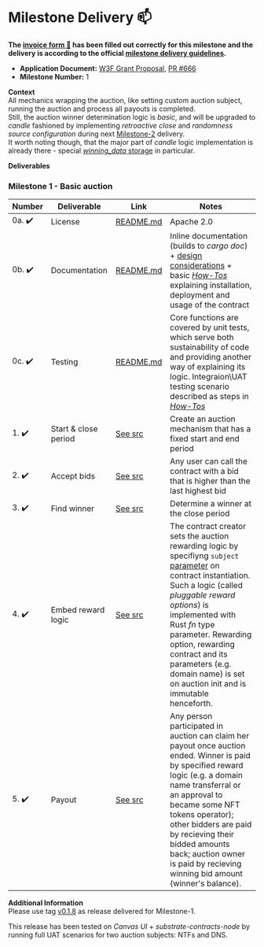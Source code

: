 # Milestone Delivery :mailbox:

**The [invoice form :pencil:](https://docs.google.com/forms/d/e/1FAIpQLSfmNYaoCgrxyhzgoKQ0ynQvnNRoTmgApz9NrMp-hd8mhIiO0A/viewform) has been filled out correctly for this milestone and the delivery is according to the official [milestone delivery guidelines](https://github.com/w3f/Grants-Program/blob/master/docs/milestone-deliverables-guidelines.md).**  

* **Application Document:** [W3F Grant Proposal](https://github.com/w3f/Grants-Program/blob/master/applications/candle_auction_ink.md), [PR #666](https://github.com/w3f/Grants-Program/pull/666)
* **Milestone Number:** 1

**Context**  
All mechanics wrapping the auction, like setting custom auction subject, running the auction and process all payouts is completed.  
Still, the auction winner determination logic is *basic*, and will be upgraded to *candle* fashioned by implementing *retroactive close* and *randomness source configuration* during next [Milestone-2](https://github.com/w3f/Grants-Program/blob/master/applications/candle_auction_ink.md#milestone-2---random-close) delivery.  
It worth noting though, that the major part of *candle* logic implementation is already there - special [*winning_data* storage](https://github.com/agryaznov/candle-auction-ink/blob/v0.1.8/src/lib.rs#L694) in particular.  


**Deliverables**
### Milestone 1 - Basic auction

| Number | Deliverable | Link | Notes |
| ------ | ----------- | -----| ----- |
| 0a. :heavy_check_mark: | License | [README.md](https://github.com/agryaznov/candle-auction-ink/tree/v0.1.8#license) | Apache 2.0 | 
| 0b. :heavy_check_mark: | Documentation | [README.md](https://github.com/agryaznov/candle-auction-ink/tree/v0.1.8#%EF%B8%8F-candle-auctions-on-ink-) | Inline documentation (builds to *cargo doc*) + [design considerations](https://github.com/agryaznov/candle-auction-ink/tree/v0.1.8#design-considerations) + basic [*How-Tos*](https://github.com/agryaznov/candle-auction-ink/tree/v0.1.8#how-to) explaining installation, deployment and usage of the contract |
| 0c. :heavy_check_mark: | Testing | [README.md](https://github.com/agryaznov/candle-auction-ink/tree/v0.1.8#compile--run-tests) | Core functions are covered by unit tests, which serve both sustainability of code and providing another way of explaining its logic. Integraion\UAT testing scenario described as steps in [*How-Tos*](https://github.com/agryaznov/candle-auction-ink/tree/v0.1.8#how-to) 
| 1. :heavy_check_mark: | Start & close period | [See src](https://github.com/agryaznov/candle-auction-ink/blob/v0.1.8/src/lib.rs#L541) | Create an auction mechanism that has a fixed start and end period 
| 2. :heavy_check_mark: | Accept bids | [See src](https://github.com/agryaznov/candle-auction-ink/blob/v0.1.8/src/lib.rs#L620) | Any user can call the contract with a bid that is higher than the last highest bid 
| 3. :heavy_check_mark: | Find winner | [See src](https://github.com/agryaznov/candle-auction-ink/blob/v0.1.8/src/lib.rs#L786) | Determine a winner at the close period 
| 4. :heavy_check_mark: | Embed reward logic | [See src](https://github.com/agryaznov/candle-auction-ink/blob/v0.1.8/src/lib.rs#L410) | The contract creator sets the auction rewarding logic by specifiyng `subject` [parameter](https://github.com/agryaznov/candle-auction-ink/blob/v0.1.8/src/lib.rs#L110) on contract instantiation. Such a logic (called *pluggable reward options*) is implemented with Rust *fn* type parameter. Rewarding option, rewarding contract and its parameters (e.g. domain name) is set on auction init and is immutable henceforth.
| 5. :heavy_check_mark: | Payout | [See src](https://github.com/agryaznov/candle-auction-ink/blob/v0.1.8/src/lib.rs#L230) | Any person participated in auction can claim her payout once auction ended. Winner is paid by specified reward logic (e.g. a domain name transferral or an approval to became some NFT tokens operator); other bidders are paid by recieving their bidded amounts back; auction owner is paid by recieving winning bid amount (winner's balance).

**Additional Information**  
Please use tag [v0.1.8](https://github.com/agryaznov/candle-auction-ink/releases/tag/v0.1.8) as release delivered for Milestone-1. 

This release has been tested on *Canvas UI* + *substrate-contracts-node* by running full UAT scenarios for two auction subjects: NTFs and DNS.  